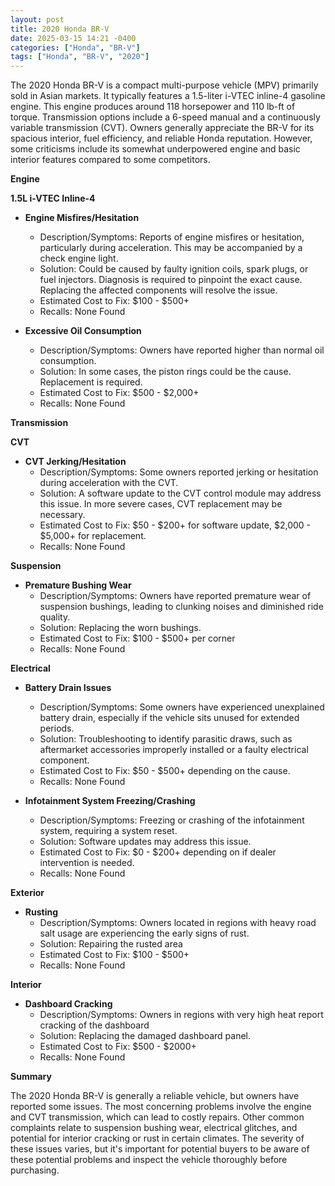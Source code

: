 ```yaml
---
layout: post
title: 2020 Honda BR-V
date: 2025-03-15 14:21 -0400
categories: ["Honda", "BR-V"]
tags: ["Honda", "BR-V", "2020"]
---
```

The 2020 Honda BR-V is a compact multi-purpose vehicle (MPV) primarily sold in Asian markets. It typically features a 1.5-liter i-VTEC inline-4 gasoline engine. This engine produces around 118 horsepower and 110 lb-ft of torque. Transmission options include a 6-speed manual and a continuously variable transmission (CVT). Owners generally appreciate the BR-V for its spacious interior, fuel efficiency, and reliable Honda reputation. However, some criticisms include its somewhat underpowered engine and basic interior features compared to some competitors.

**Engine**

**1.5L i-VTEC Inline-4**

*   **Engine Misfires/Hesitation**
    *   Description/Symptoms: Reports of engine misfires or hesitation, particularly during acceleration. This may be accompanied by a check engine light.
    *   Solution: Could be caused by faulty ignition coils, spark plugs, or fuel injectors. Diagnosis is required to pinpoint the exact cause. Replacing the affected components will resolve the issue.
    *   Estimated Cost to Fix: $100 - $500+
    *   Recalls: None Found

*   **Excessive Oil Consumption**
    *   Description/Symptoms: Owners have reported higher than normal oil consumption.
    *   Solution: In some cases, the piston rings could be the cause. Replacement is required.
    *   Estimated Cost to Fix: $500 - $2,000+
    *   Recalls: None Found

**Transmission**

**CVT**

*   **CVT Jerking/Hesitation**
    *   Description/Symptoms: Some owners reported jerking or hesitation during acceleration with the CVT.
    *   Solution: A software update to the CVT control module may address this issue. In more severe cases, CVT replacement may be necessary.
    *   Estimated Cost to Fix: $50 - $200+ for software update, $2,000 - $5,000+ for replacement.
    *   Recalls: None Found

**Suspension**

*   **Premature Bushing Wear**
    *   Description/Symptoms: Owners have reported premature wear of suspension bushings, leading to clunking noises and diminished ride quality.
    *   Solution: Replacing the worn bushings.
    *   Estimated Cost to Fix: $100 - $500+ per corner
    *   Recalls: None Found

**Electrical**

*   **Battery Drain Issues**
    *   Description/Symptoms: Some owners have experienced unexplained battery drain, especially if the vehicle sits unused for extended periods.
    *   Solution: Troubleshooting to identify parasitic draws, such as aftermarket accessories improperly installed or a faulty electrical component.
    *   Estimated Cost to Fix: $50 - $500+ depending on the cause.
    *   Recalls: None Found

*   **Infotainment System Freezing/Crashing**
    *   Description/Symptoms: Freezing or crashing of the infotainment system, requiring a system reset.
    *   Solution: Software updates may address this issue.
    *   Estimated Cost to Fix: $0 - $200+ depending on if dealer intervention is needed.
    *   Recalls: None Found

**Exterior**

*   **Rusting**
    *   Description/Symptoms: Owners located in regions with heavy road salt usage are experiencing the early signs of rust.
    *   Solution: Repairing the rusted area
    *   Estimated Cost to Fix: $100 - $500+
    *   Recalls: None Found

**Interior**

*   **Dashboard Cracking**
    *   Description/Symptoms: Owners in regions with very high heat report cracking of the dashboard
    *   Solution: Replacing the damaged dashboard panel.
    *   Estimated Cost to Fix: $500 - $2000+
    *   Recalls: None Found

**Summary**

The 2020 Honda BR-V is generally a reliable vehicle, but owners have reported some issues. The most concerning problems involve the engine and CVT transmission, which can lead to costly repairs. Other common complaints relate to suspension bushing wear, electrical glitches, and potential for interior cracking or rust in certain climates. The severity of these issues varies, but it's important for potential buyers to be aware of these potential problems and inspect the vehicle thoroughly before purchasing.

